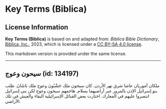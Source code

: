# Key Terms (Biblica)

## License Information

**Key Terms (Biblica)** is based on and adapted from: _Biblica Bible Dictionary_, [Biblica, Inc.](https://www.biblica.com/), 2023, which is licensed under a [CC BY-SA 4.0 license](https://creativecommons.org/licenses/by-sa/4.0/legalcode.en).

This markdown version is provided under the same license.



--------------------------------

## سيحون وعوج (id: 134197)

ملكان أموريان عاشا شرق نهر الأردن. كان سيحون ملك حَشْبُونَ وعوج ملك بَاشَانَ. طلب بنو إسرائيل الإذن بالمرور عبر أراضيهما بسلام. هاجمهم سيحون وعوج لكن بني إسرائيل انتصروا عليهم في المعارك. اختارت بعض القبائل الإسرائيلية البقاء والعيش في تلك الأراضي.


